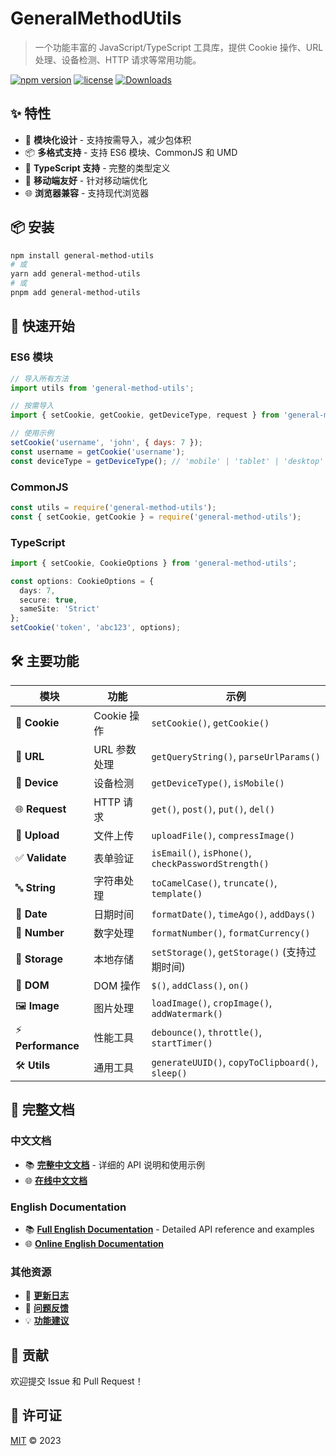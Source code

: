 # GeneralMethodUtils

> 一个功能丰富的 JavaScript/TypeScript 工具库，提供 Cookie 操作、URL 处理、设备检测、HTTP 请求等常用功能。

[![npm version](https://badge.fury.io/js/general-method-utils.svg)](https://badge.fury.io/js/general-method-utils)
[![license](https://img.shields.io/badge/license-MIT-blue.svg)](https://github.com/Mr6pets/General-method-encapsulation/blob/main/LICENSE)
[![Downloads](https://img.shields.io/npm/dm/general-method-utils.svg)](https://www.npmjs.com/package/general-method-utils)

## ✨ 特性

- 🚀 **模块化设计** - 支持按需导入，减少包体积
- 📦 **多格式支持** - 支持 ES6 模块、CommonJS 和 UMD
- 🔧 **TypeScript 支持** - 完整的类型定义
- 📱 **移动端友好** - 针对移动端优化
- 🌐 **浏览器兼容** - 支持现代浏览器

## 📦 安装

```bash
npm install general-method-utils
# 或
yarn add general-method-utils
# 或
pnpm add general-method-utils
```

## 🚀 快速开始

### ES6 模块
```javascript
// 导入所有方法
import utils from 'general-method-utils';

// 按需导入
import { setCookie, getCookie, getDeviceType, request } from 'general-method-utils';

// 使用示例
setCookie('username', 'john', { days: 7 });
const username = getCookie('username');
const deviceType = getDeviceType(); // 'mobile' | 'tablet' | 'desktop'
```

### CommonJS
```javascript
const utils = require('general-method-utils');
const { setCookie, getCookie } = require('general-method-utils');
```

### TypeScript
```typescript
import { setCookie, CookieOptions } from 'general-method-utils';

const options: CookieOptions = {
  days: 7,
  secure: true,
  sameSite: 'Strict'
};
setCookie('token', 'abc123', options);
```

## 🛠️ 主要功能

| 模块 | 功能 | 示例 |
|------|------|------|
| 🍪 **Cookie** | Cookie 操作 | `setCookie()`, `getCookie()` |
| 🔗 **URL** | URL 参数处理 | `getQueryString()`, `parseUrlParams()` |
| 📱 **Device** | 设备检测 | `getDeviceType()`, `isMobile()` |
| 🌐 **Request** | HTTP 请求 | `get()`, `post()`, `put()`, `del()` |
| 📁 **Upload** | 文件上传 | `uploadFile()`, `compressImage()` |
| ✅ **Validate** | 表单验证 | `isEmail()`, `isPhone()`, `checkPasswordStrength()` |
| 🔤 **String** | 字符串处理 | `toCamelCase()`, `truncate()`, `template()` |
| 📅 **Date** | 日期时间 | `formatDate()`, `timeAgo()`, `addDays()` |
| 🔢 **Number** | 数字处理 | `formatNumber()`, `formatCurrency()` |
| 💾 **Storage** | 本地存储 | `setStorage()`, `getStorage()` (支持过期时间) |
| 🎨 **DOM** | DOM 操作 | `$()`, `addClass()`, `on()` |
| 🖼️ **Image** | 图片处理 | `loadImage()`, `cropImage()`, `addWatermark()` |
| ⚡ **Performance** | 性能工具 | `debounce()`, `throttle()`, `startTimer()` |
| 🛠️ **Utils** | 通用工具 | `generateUUID()`, `copyToClipboard()`, `sleep()` |

## 📖 完整文档

### 中文文档
- 📚 **[完整中文文档](./docs/README.full.md)** - 详细的 API 说明和使用示例
- 🌐 **[在线中文文档](https://mr6pets.github.io/GeneralMethodsUtils/)**

### English Documentation
- 📚 **[Full English Documentation](./docs/README.en.md)** - Detailed API reference and examples
- 🌐 **[Online English Documentation](https://mr6pets.github.io/GeneralMethodsUtils/en/)**

### 其他资源
- 📝 **[更新日志](./CHANGELOG.md)**
- 🐛 **[问题反馈](https://github.com/Mr6pets/General-method-encapsulation/issues)**
- 💡 **[功能建议](https://github.com/Mr6pets/General-method-encapsulation/discussions)**

## 🤝 贡献

欢迎提交 Issue 和 Pull Request！

## 📄 许可证

[MIT](https://github.com/Mr6pets/General-method-encapsulation/blob/main/LICENSE) © 2023